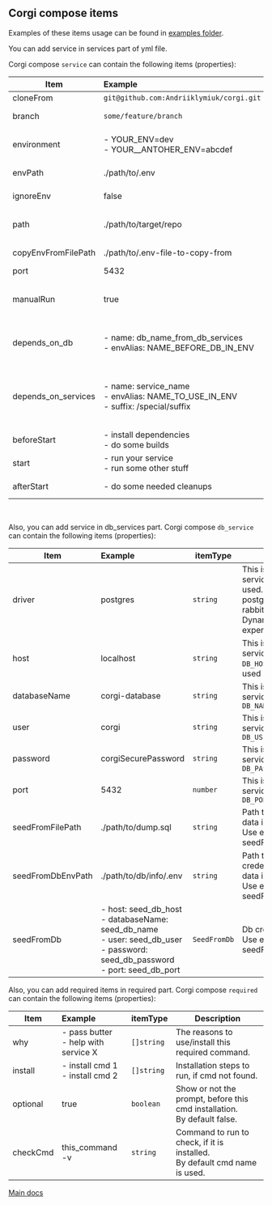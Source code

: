 ## Corgi compose items

Examples of these items usage can be found in [examples folder](../../examples/).

You can add service in services part of yml file.

Corgi compose `service` can contain the following items (properties):

| Item        | Example           | itemType  |  Description
| ------------| :-------------    | -         | --
| cloneFrom             | `git@github.com:Andriiklymiuk/corgi.git` | `string` | Git url to target repo. By default nothing is cloned.
| branch                | `some/feature/branch` | `string` | Branch to use for git checkout. By default default branch for repo is used.
| environment           | - YOUR_ENV=dev<br>- YOUR__ANTOHER_ENV=abcdef  | `[]string` | List of environment variables to copy and put into your env file.<br>By default no environments are added.
| envPath               | ./path/to/.env | `string` | Path to .env file in target repo. By default .env file is used
| ignoreEnv             | false | `string` | Should service ignore env and don't change env file or not. By default is false (env is not ignored)
| path                  | ./path/to/target/repo | `string` | Path to the actual project repo.<br>By default the path to the folder in which corgi-compose.yml is used
| copyEnvFromFilePath   | ./path/to/.env-file-to-copy-from  | `string` | The path to the .env, which content will be copied to service repo .env file
| port                  | 5432 | `number` | Service port, that will be added to .env file.
| manualRun             | true | `boolean` | Determines if the service will be run with run cmd.<br>If it is true, that to run you add `--services manual_to_run_service` to run cmd.<br>By default it is false.
| depends_on_db         | - name: db_name_from_db_services<br>- envAlias: NAME_BEFORE_DB_IN_ENV | `[]DependsOnDb` | Adds db credentials (`DB_HOST`,etc) from db_services will be copied to .env.<br>envAlias adds string before db credentials, like NAME_BEFORE_DB_IN_ENV_DB_HOST
| depends_on_services   | - name: service_name<br>- envAlias: NAME_TO_USE_IN_ENV<br>- suffix: /special/suffix | `[]DependsOnService` | Adds service credentials to .env.<br>suffix is added at the end of added value<br>NAME_TO_USE_IN_ENV=localhost:port/special/suffix will be added to .env<br>If you add just name, than it is SERVICE_NAME=localhost:port_in_env
| beforeStart           | - install dependencies<br>- do some builds | `[]string` | List of commands to run consequently, before start commands are run.
| start                 | - run your service<br>- run some other stuff | `[]string` | List of commands to run in parallel for the service needs.
| afterStart            | - do some needed cleanups | `[]string` | List of commands to run consequently, when the cli is exited.
 
 <br>
 
Also, you can add service in db_services part.
Corgi compose `db_service` can contain the following items (properties):

| Item        | Example           | itemType  |  Description
| ------------| :-------------    | -         | --
| driver                | postgres | `string` | This is database driver for this service. By default postgres is used. For now it supports: postgres, mongodb, mysql, rabbitmq, sqs and redis. Dynamodb and mysql has experimental support
| host                  | localhost | `string` | This is database host for this service, that will be used in `DB_HOST`. By default localhost is used
| databaseName          | corgi-database | `string` | This is database name for this service, that will be used in `DB_NAME`
| user                  | corgi | `string` | This is database user for this service, that will be used in `DB_USER`
| password              | corgiSecurePassword | `string` | This is database password for this service, that will be used in `DB_PASSWORD`
| port                  | 5432 | `number` | This is database port for this service, that will be used in `DB_PORT`
| seedFromFilePath      | ./path/to/dump.sql | `string` | Path to dump.sql file from which data is seeded.<br>Use either seedFromFilePath or seedFromDb/seedFromDbEnvPath
| seedFromDbEnvPath     | ./path/to/db/info/.env | `string` | Path to .env file with db credentials for db, from which data is seeded.<br>Use either seedFromFilePath or seedFromDb/seedFromDbEnvPath
| seedFromDb            | - host: seed_db_host<br>- databaseName: seed_db_name<br>- user: seed_db_user<br>- password: seed_db_password<br>- port: seed_db_port | `SeedFromDb` | Db credentials to seed from.<br>Use either seedFromFilePath or seedFromDb/seedFromDbEnvPath

Also, you can add required items in required part.
Corgi compose `required` can contain the following items (properties):

| Item        | Example           | itemType  |  Description
| ------------| :-------------    | -         | --
| why                   | - pass butter<br>- help with service X | `[]string` | The reasons to use/install this required command.
| install               | - install cmd 1<br>- install cmd 2 | `[]string` | Installation steps to run, if cmd not found.
| optional              | true | `boolean` | Show or not the prompt, before this cmd installation.<br>By default false.
| checkCmd              | this_command -v | `string` | Command to run to check, if it is installed.<br>By default cmd name is used.

[Main docs](../../README.md)
